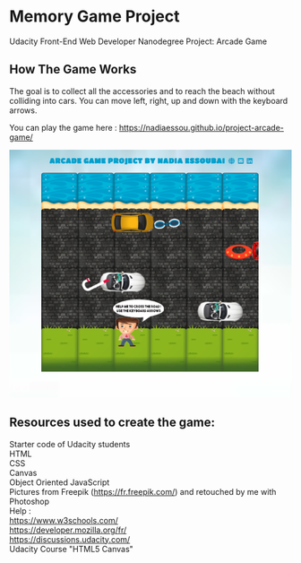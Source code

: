 # Memory Game Project
Udacity Front-End Web Developer Nanodegree Project: Arcade Game

## How The Game Works
The goal is to collect all the accessories and to reach the beach without colliding into cars.
You can move left, right, up and down with the keyboard arrows.

You can play the game here : https://nadiaessou.github.io/project-arcade-game/

![Demo](images/demo.png)

## Resources used to create the game:
Starter code of Udacity students  
HTML  
CSS  
Canvas  
Object Oriented JavaScript  
Pictures from Freepik (https://fr.freepik.com/) and retouched by me with Photoshop  
Help :  
https://www.w3schools.com/  
https://developer.mozilla.org/fr/  
https://discussions.udacity.com/  
Udacity Course "HTML5 Canvas"